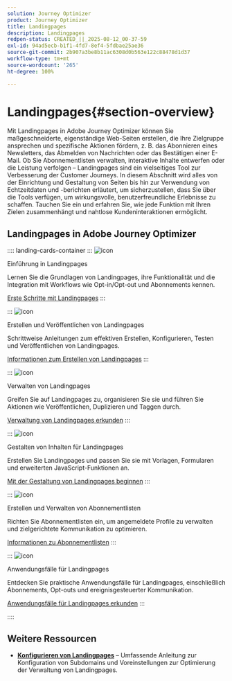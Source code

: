 ```yaml
---
solution: Journey Optimizer
product: Journey Optimizer
title: Landingpages
description: Landingpages
redpen-status: CREATED_||_2025-08-12_00-37-59
exl-id: 94ad5ecb-b1f1-4fd7-8ef4-5fdbae25ae36
source-git-commit: 2b907a3be8b11ac6308d0b563e122c88478d1d37
workflow-type: tm+mt
source-wordcount: '265'
ht-degree: 100%

---
```


# Landingpages{#section-overview}

Mit Landingpages in Adobe Journey Optimizer können Sie maßgeschneiderte, eigenständige Web-Seiten erstellen, die Ihre Zielgruppe ansprechen und spezifische Aktionen fördern, z. B. das Abonnieren eines Newsletters, das Abmelden von Nachrichten oder das Bestätigen einer E-Mail. Ob Sie Abonnementlisten verwalten, interaktive Inhalte entwerfen oder die Leistung verfolgen – Landingpages sind ein vielseitiges Tool zur Verbesserung der Customer Journeys. In diesem Abschnitt wird alles von der Einrichtung und Gestaltung von Seiten bis hin zur Verwendung von Echtzeitdaten und -berichten erläutert, um sicherzustellen, dass Sie über die Tools verfügen, um wirkungsvolle, benutzerfreundliche Erlebnisse zu schaffen. Tauchen Sie ein und erfahren Sie, wie jede Funktion mit Ihren Zielen zusammenhängt und nahtlose Kundeninteraktionen ermöglicht.

## Landingpages in Adobe Journey Optimizer

:::: landing-cards-container
:::
![icon](https://cdn.experienceleague.adobe.com/icons/book.svg)

Einführung in Landingpages

Lernen Sie die Grundlagen von Landingpages, ihre Funktionalität und die Integration mit Workflows wie Opt-in/Opt-out und Abonnements kennen.

[Erste Schritte mit Landingpages](../using/landing-pages/get-started-lp.md)
:::

:::
![icon](https://cdn.experienceleague.adobe.com/icons/circle-play.svg)

Erstellen und Veröffentlichen von Landingpages

Schrittweise Anleitungen zum effektiven Erstellen, Konfigurieren, Testen und Veröffentlichen von Landingpages.

[Informationen zum Erstellen von Landingpages](../using/landing-pages/create-lp.md)
:::

:::
![icon](https://cdn.experienceleague.adobe.com/icons/list-check.svg)

Verwalten von Landingpages

Greifen Sie auf Landingpages zu, organisieren Sie sie und führen Sie Aktionen wie Veröffentlichen, Duplizieren und Taggen durch.

[Verwaltung von Landingpages erkunden](../using/landing-pages/manage-lp.md)
:::

:::
![icon](https://cdn.experienceleague.adobe.com/icons/puzzle-piece.svg)

Gestalten von Inhalten für Landingpages

Erstellen Sie Landingpages und passen Sie sie mit Vorlagen, Formularen und erweiterten JavaScript-Funktionen an.

[Mit der Gestaltung von Landingpages beginnen](landing-pages-design-landing-page.md)
:::

:::
![icon](https://cdn.experienceleague.adobe.com/icons/list-check.svg)

Erstellen und Verwalten von Abonnementlisten

Richten Sie Abonnementlisten ein, um angemeldete Profile zu verwalten und zielgerichtete Kommunikation zu optimieren.

[Informationen zu Abonnementlisten](../using/landing-pages/subscription-list.md)
:::

:::
![icon](https://cdn.experienceleague.adobe.com/icons/bullseye.svg)

Anwendungsfälle für Landingpages

Entdecken Sie praktische Anwendungsfälle für Landingpages, einschließlich Abonnements, Opt-outs und ereignisgesteuerter Kommunikation.

[Anwendungsfälle für Landingpages erkunden](../using/landing-pages/lp-use-cases.md)
:::

::::


## Weitere Ressourcen

- **[Konfigurieren von Landingpages](lp-configuration-landing-page.md)** – Umfassende Anleitung zur Konfiguration von Subdomains und Voreinstellungen zur Optimierung der Verwaltung von Landingpages.
